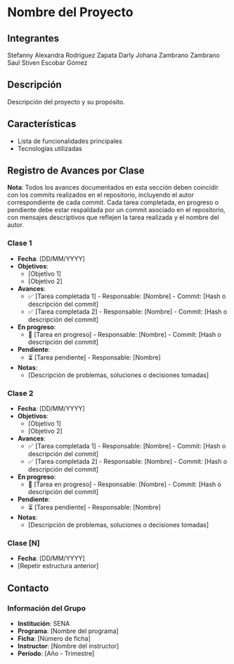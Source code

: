 # Nombre del Proyecto

## Integrantes
Stefanny Alexandra Rodriguez Zapata
Darly Johana Zambrano Zambrano
Saul Stiven Escobar Gómez

## Descripción
Descripción del proyecto y su propósito.

## Características
- Lista de funcionalidades principales
- Tecnologías utilizadas

## Registro de Avances por Clase
**Nota**: Todos los avances documentados en esta sección deben coincidir con los commits realizados en el repositorio, incluyendo el autor correspondiente de cada commit. Cada tarea completada, en progreso o pendiente debe estar respaldada por un commit asociado en el repositorio, con mensajes descriptivos que reflejen la tarea realizada y el nombre del autor.

### Clase 1
- **Fecha**: [DD/MM/YYYY]
- **Objetivos**:
  - [Objetivo 1]
  - [Objetivo 2]
- **Avances**:
  - ✅ [Tarea completada 1] - Responsable: [Nombre] - Commit: [Hash o descripción del commit]
  - ✅ [Tarea completada 2] - Responsable: [Nombre] - Commit: [Hash o descripción del commit]
- **En progreso**:
  - 🔄 [Tarea en progreso] - Responsable: [Nombre] - Commit: [Hash o descripción del commit]
- **Pendiente**:
  - ⏳ [Tarea pendiente] - Responsable: [Nombre]
- **Notas**:
  - [Descripción de problemas, soluciones o decisiones tomadas]

### Clase 2
- **Fecha**: [DD/MM/YYYY]
- **Objetivos**:
  - [Objetivo 1]
  - [Objetivo 2]
- **Avances**:
  - ✅ [Tarea completada 1] - Responsable: [Nombre] - Commit: [Hash o descripción del commit]
  - ✅ [Tarea completada 2] - Responsable: [Nombre] - Commit: [Hash o descripción del commit]
- **En progreso**:
  - 🔄 [Tarea en progreso] - Responsable: [Nombre] - Commit: [Hash o descripción del commit]
- **Pendiente**:
  - ⏳ [Tarea pendiente] - Responsable: [Nombre]
- **Notas**:
  - [Descripción de problemas, soluciones o decisiones tomadas]

### Clase [N]
- **Fecha**: [DD/MM/YYYY]
- [Repetir estructura anterior]

## Contacto
### Información del Grupo
- **Institución**: SENA
- **Programa**: [Nombre del programa]
- **Ficha**: [Número de ficha]
- **Instructor**: [Nombre del instructor]
- **Período**: [Año - Trimestre]